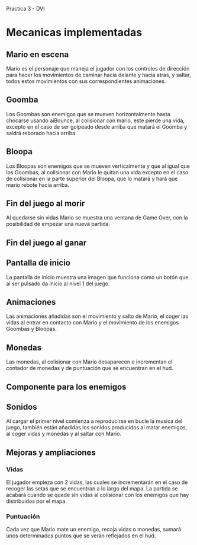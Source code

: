 Practica 3 - DVI

# Mecanicas implementadas

## Mario en escena

Mario es el personaje que maneja el jugador con los controles de dirección para hacer los movimientos de caminar hacia delante y hacia atras, y saltar, todos estos movimientos con sus correspondientes animaciones.

## Goomba

Los Goombas son enemigos que se mueven horizontalmente hasta chocarse usando aiBounce, al colisionar con mario, este pierde una vida, excepto en el caso de ser golpeado desde arriba que matará el Goomba y saldrá reborado hacia arriba.

## Bloopa

Los Bloopas son enemigos que se mueven verticalmente y que al igual que los Goombas, al colisionar con Mario le quitan una vida excepto en el caso de colisionar en la parte superior del Bloopa, que lo matará y hará que mario rebote hacia arriba.

## Fin del juego al morir

Al quedarse sin vidas Mario se muestra una ventana de Game Over, con la posibilidad de empezar una nueva partida.

## Fin del juego al ganar



## Pantalla de inicio

La pantalla de inicio muestra una imagen que funciona como un botón que al ser pulsado da inicio al nivel 1 del juego.

## Animaciones

Las animaciones añadidas son el movimiento y salto de Mario, el coger las vidas al entrar en contacto con Mario y el movimiento de los enemigos Goombas y Bloopas.

## Monedas

Las monedas, al colisionar con Mario desaparecen e incrementan el contador de monedas y de puntuación que se encuentran en el hud.

## Componente para los enemigos



## Sonidos

Al cargar el primer nivel comienza a reproducirse en bucle la musica del juego, también están añadidas los sonidos producidos al matar enemigos, al coger vidas y monedas y al saltar con Mario.

## Mejoras y ampliaciones

### Vidas

El jugador empieza con 2 vidas, las cuales se incrementarán en el caso de recoger las setas que se encuentran a lo largo del mapa. La partida se acabará cuando se quede sin vidas al colisionar con los enemigos que hay distribuidos por el mapa.

### Puntuación

Cada vez que Mario mate un enemigo, recoja vidas o monedas, sumará unos determinados puntos que se verán reflejados en el hud.
